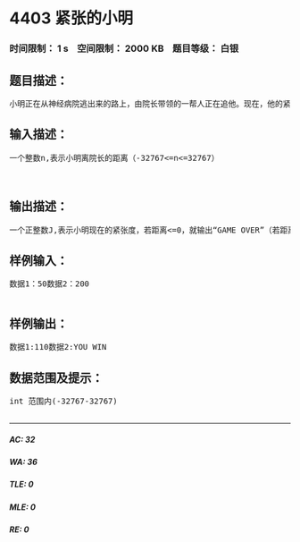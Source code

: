 # 4403 紧张的小明   
### 时间限制： 1 s&nbsp;&nbsp;&nbsp;&nbsp;空间限制： 2000 KB&nbsp;&nbsp;&nbsp;&nbsp;题目等级： 白银  
## 题目描述：  

<pre>
小明正在从神经病院逃出来的路上，由院长带领的一帮人正在追他。现在，他的紧张度为100，和院长的距离为100，若院长离他越来越近，那么他的紧张度将会按距离每近5，紧张度+1的规律，若院长离他越来越远，那么他的紧张度将会按距离每远5，紧张度-1。现在请你给定距离，然后得出小明现在的紧张度。若距离为0，就输出“GAME OVER”，若距离为200，就输出“YOU WIN”。
</pre>
  
  
## 输入描述：  

<pre>
一个整数n,表示小明离院长的距离（-32767<=n<=32767）  
  

</pre>
  
  
## 输出描述：  

<pre>
一个正整数J,表示小明现在的紧张度，若距离<=0，就输出“GAME OVER”（若距离>=200，就输出“YOU WIN”，不用输出紧张度）。
</pre>
  
  
## 样例输入：  

<pre>
数据1：50数据2：200  

</pre>
  
  
## 样例输出：  

<pre>
数据1:110数据2:YOU WIN
</pre>
  
  
## 数据范围及提示：  

<pre>
int 范围内(-32767-32767)  

</pre>
  
  
***  

##### AC: 32  
##### WA: 36  
##### TLE: 0  
##### MLE: 0  
##### RE: 0  
